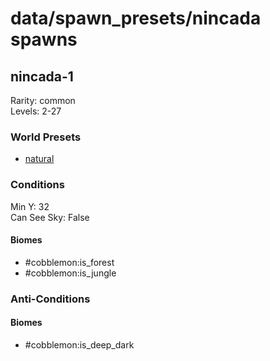 # data/spawn_presets/nincada spawns  
  
## nincada-1  
Rarity: common  
Levels: 2-27  
  
### World Presets  
* [natural](data/spawn_data/natural.md)  
  
### Conditions  
Min Y: 32  
Can See Sky: False  
  
#### Biomes  
  * #cobblemon:is_forest
  * #cobblemon:is_jungle
  
  
### Anti-Conditions  
  
#### Biomes  
  * #cobblemon:is_deep_dark
  
